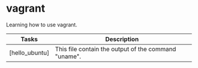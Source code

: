 # vagrant
Learning how to use vagrant.

**Tasks** | **Description**
--- | ---
[hello_ubuntu] |This file contain the output of the command "uname".